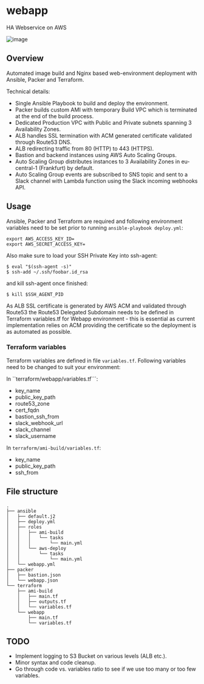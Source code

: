 # webapp
HA Webservice on AWS

![image](https://webapp.route53.jus.si/webapp-vpc-diagram.png)

## Overview
Automated image build and Nginx based web-environment deployment with Ansible, Packer and Terraform.

Technical details:
- Single Ansible Playbook to build and deploy the environment.
- Packer builds custom AMI with temporary Build VPC which is terminated at the end of the build process.
- Dedicated Production VPC with Public and Private subnets spanning 3 Availability Zones.
- ALB handles SSL termination with ACM generated certificate validated through Route53 DNS.
- ALB redirecting traffic from 80 (HTTP) to 443 (HTTPS).
- Bastion and backend instances using AWS Auto Scaling Groups.
- Auto Scaling Group distributes instances to 3 Availability Zones in eu-central-1 (Frankfurt) by default.
- Auto Scaling Group events are subscribed to SNS topic and sent to a Slack channel with Lambda function using the Slack incoming webhooks API.

## Usage
Ansible, Packer and Terraform are required and following environment variables need to be set prior to running ```ansible-playbook deploy.yml```:
```
export AWS_ACCESS_KEY_ID=
export AWS_SECRET_ACCESS_KEY=
```
Also make sure to load your SSH Private Key into ssh-agent:
```
$ eval "$(ssh-agent -s)"
$ ssh-add ~/.ssh/foobar.id_rsa
```
and kill ssh-agent once finished:
```
$ kill $SSH_AGENT_PID
```
As ALB SSL certificate is generated by AWS ACM and validated through Route53 the Route53 Delegated Subdomain needs to be defined in Terraform variables.tf for Webapp environment - this is essential as current implementation relies on ACM providing the certificate so the deployment is as automated as possible.

### Terraform variables
Terraform variables are defined in file ```variables.tf```.
Following variables need to be changed to suit your environment:

In ``terraform/webapp/variables.tf```:
- key_name
- public_key_path
- route53_zone
- cert_fqdn
- bastion_ssh_from
- slack_webhook_url
- slack_channel
- slack_username

In ```terraform/ami-build/variables.tf```:
- key_name
- public_key_path
- ssh_from

## File structure
```
.
├── ansible
│   ├── default.j2
│   ├── deploy.yml
│   ├── roles
│   │   ├── ami-build
│   │   │   └── tasks
│   │   │       └── main.yml
│   │   └── aws-deploy
│   │       └── tasks
│   │           └── main.yml
│   └── webapp.yml
├── packer
│   ├── bastion.json
│   └── webapp.json
└── terraform
    ├── ami-build
    │   ├── main.tf
    │   ├── outputs.tf
    │   └── variables.tf
    └── webapp
        ├── main.tf
        └── variables.tf
```

## TODO

- Implement logging to S3 Bucket on various levels (ALB etc.).
- Minor syntax and code cleanup.
- Go through code vs. variables ratio to see if we use too many or too few variables.
